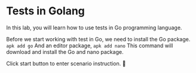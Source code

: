 # Tests in Golang

In this lab, you will learn how to use tests in Go programming language. 

Before we start working with test in Go, we need to install the Go package. 
```apk add go```
And an editor package,
```apk add nano``` 
This command will download and install the Go and nano package.

Click start button to enter scenario instruction. 🚀  
